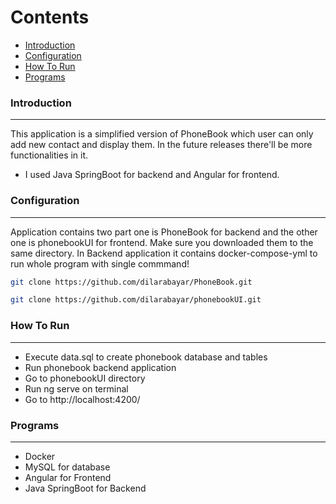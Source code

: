 Contents
========

 * [Introduction](#introduction)
 * [Configuration](#configuration)
 * [How To Run](#howtorun)
 * [Programs](#programs)




### Introduction
---

This application is a simplified version of PhoneBook which user can only add new contact and display them. In the future releases there'll be more functionalities in it. 

+ I used Java SpringBoot for backend and Angular for frontend.

### Configuration
---

Application contains two part one is PhoneBook for backend and the other one is phonebookUI for frontend. Make sure you downloaded them to the same directory. In Backend 
application it contains docker-compose-yml to run whole program with single commmand!

```bash
git clone https://github.com/dilarabayar/PhoneBook.git
```

```bash
git clone https://github.com/dilarabayar/phonebookUI.git
```
### How To Run
---

+ Execute data.sql to create phonebook database and tables
+ Run phonebook backend application
+ Go to phonebookUI directory
+ Run ng serve on terminal
+ Go to http://localhost:4200/

### Programs
---

- Docker
- MySQL for database
- Angular for Frontend
- Java SpringBoot for Backend

